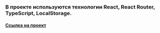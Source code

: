 ### В проекте используются технологии React, React Router, TypeScript, LocalStorage.

#### [Ссылка на проект](https://pavel-yaroslavovich.github.io/registration/)
